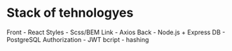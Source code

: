 # Stack of tehnologyes
Front - React
Styles - Scss/BEM
Link - Axios
Back - Node.js + Express
DB - PostgreSQL
Authorization - JWT
bcript - hashing